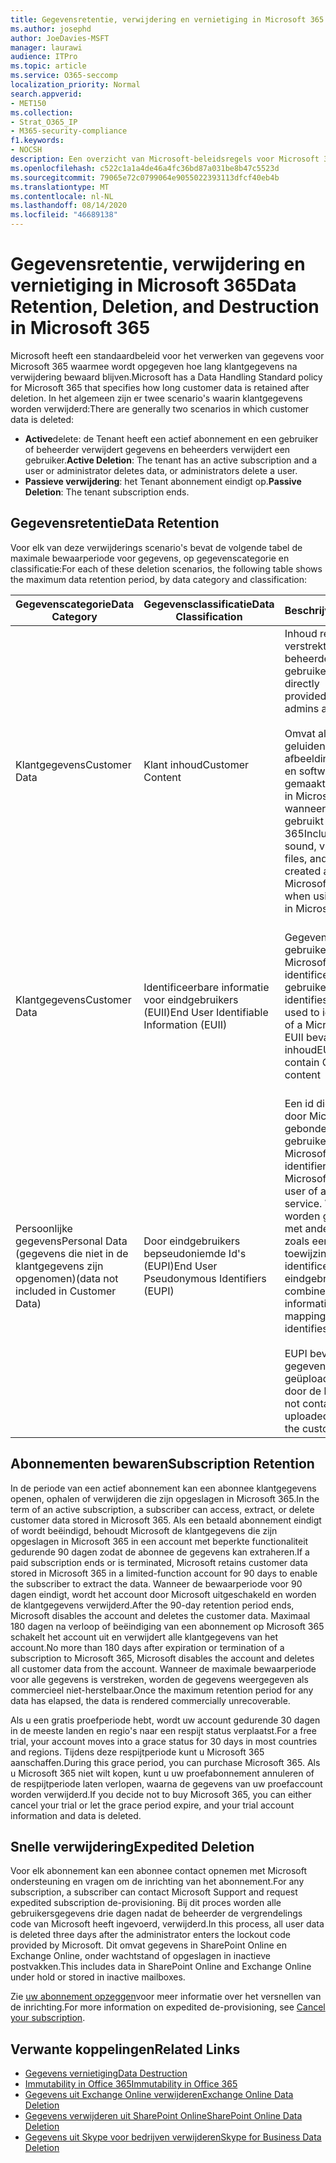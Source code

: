 ```yaml
---
title: Gegevensretentie, verwijdering en vernietiging in Microsoft 365
ms.author: josephd
author: JoeDavies-MSFT
manager: laurawi
audience: ITPro
ms.topic: article
ms.service: O365-seccomp
localization_priority: Normal
search.appverid:
- MET150
ms.collection:
- Strat_O365_IP
- M365-security-compliance
f1.keywords:
- NOCSH
description: Een overzicht van Microsoft-beleidsregels voor Microsoft 365 met betrekking tot gegevens behoud, verwijdering en vernietiging.
ms.openlocfilehash: c522c1a1a4de46a4fc36bd87a031be8b47c5523d
ms.sourcegitcommit: 79065e72c0799064e9055022393113dfcf40eb4b
ms.translationtype: MT
ms.contentlocale: nl-NL
ms.lasthandoff: 08/14/2020
ms.locfileid: "46689138"
---
```

# <a name="data-retention-deletion-and-destruction-in-microsoft-365"></a><span data-ttu-id="28507-103">Gegevensretentie, verwijdering en vernietiging in Microsoft 365</span><span class="sxs-lookup"><span data-stu-id="28507-103">Data Retention, Deletion, and Destruction in Microsoft 365</span></span>

<span data-ttu-id="28507-104">Microsoft heeft een standaardbeleid voor het verwerken van gegevens voor Microsoft 365 waarmee wordt opgegeven hoe lang klantgegevens na verwijdering bewaard blijven.</span><span class="sxs-lookup"><span data-stu-id="28507-104">Microsoft has a Data Handling Standard policy for Microsoft 365 that specifies how long customer data is retained after deletion.</span></span> <span data-ttu-id="28507-105">In het algemeen zijn er twee scenario's waarin klantgegevens worden verwijderd:</span><span class="sxs-lookup"><span data-stu-id="28507-105">There are generally two scenarios in which customer data is deleted:</span></span>

- <span data-ttu-id="28507-106">**Active**delete: de Tenant heeft een actief abonnement en een gebruiker of beheerder verwijdert gegevens en beheerders verwijdert een gebruiker.</span><span class="sxs-lookup"><span data-stu-id="28507-106">**Active Deletion**: The tenant has an active subscription and a user or administrator deletes data, or administrators delete a user.</span></span>
- <span data-ttu-id="28507-107">**Passieve verwijdering**: het Tenant abonnement eindigt op.</span><span class="sxs-lookup"><span data-stu-id="28507-107">**Passive Deletion**: The tenant subscription ends.</span></span>

## <a name="data-retention"></a><span data-ttu-id="28507-108">Gegevensretentie</span><span class="sxs-lookup"><span data-stu-id="28507-108">Data Retention</span></span>

<span data-ttu-id="28507-109">Voor elk van deze verwijderings scenario's bevat de volgende tabel de maximale bewaarperiode voor gegevens, op gegevenscategorie en classificatie:</span><span class="sxs-lookup"><span data-stu-id="28507-109">For each of these deletion scenarios, the following table shows the maximum data retention period, by data category and classification:</span></span>

| <span data-ttu-id="28507-110">Gegevenscategorie</span><span class="sxs-lookup"><span data-stu-id="28507-110">Data Category</span></span> | <span data-ttu-id="28507-111">Gegevensclassificatie</span><span class="sxs-lookup"><span data-stu-id="28507-111">Data Classification</span></span> | <span data-ttu-id="28507-112">Beschrijving</span><span class="sxs-lookup"><span data-stu-id="28507-112">Description</span></span> | <span data-ttu-id="28507-113">Voorbeelden</span><span class="sxs-lookup"><span data-stu-id="28507-113">Examples</span></span> | <span data-ttu-id="28507-114">Bewaarperiode</span><span class="sxs-lookup"><span data-stu-id="28507-114">Retention Period</span></span> |
|-----------------|-----------------|-----------------|----------------------------------|-------------------------------|
| <span data-ttu-id="28507-115">Klantgegevens</span><span class="sxs-lookup"><span data-stu-id="28507-115">Customer Data</span></span> | <span data-ttu-id="28507-116">Klant inhoud</span><span class="sxs-lookup"><span data-stu-id="28507-116">Customer Content</span></span>| <span data-ttu-id="28507-117">Inhoud rechtstreeks verstrekt/gemaakt door beheerders en gebruikers</span><span class="sxs-lookup"><span data-stu-id="28507-117">Content directly provided/created by admins and users</span></span> <br><br> <span data-ttu-id="28507-118">Omvat alle tekst, geluiden, video, afbeeldingsbestanden en software die is gemaakt en opgeslagen in Microsoft datacenters wanneer u de services gebruikt in Microsoft 365</span><span class="sxs-lookup"><span data-stu-id="28507-118">Includes all text, sound, video, image files, and software created and stored in Microsoft data centers when using the services in Microsoft 365</span></span> | <span data-ttu-id="28507-119">Voorbeelden van de meest gebruikte Microsoft 365-toepassingen waarmee gebruikersgegevens kunnen maken zoals Word, Excel, PowerPoint, Outlook en OneNote</span><span class="sxs-lookup"><span data-stu-id="28507-119">Examples of the most commonly used Microsoft 365 applications that allow users to author data include Word, Excel, PowerPoint, Outlook, and OneNote</span></span> <br><br> <span data-ttu-id="28507-120">Klant inhoud omvat ook klantspecifieke geheimen (wachtwoorden, certificaten, versleutelingssleutels, opslag sleutels)</span><span class="sxs-lookup"><span data-stu-id="28507-120">Customer content also includes customer-owned/provided secrets (passwords, certificates, encryption keys, storage keys)</span></span> | <span data-ttu-id="28507-121">**Scenario voor actieve verwijdering:** hooguit 30 dagen</span><span class="sxs-lookup"><span data-stu-id="28507-121">**Active Deletion Scenario:** at most 30 days</span></span> <br><br> <span data-ttu-id="28507-122">**Scenario voor passieve verwijdering:** 180 dagen</span><span class="sxs-lookup"><span data-stu-id="28507-122">**Passive Deletion Scenario:** at most 180 days</span></span> |
| <span data-ttu-id="28507-123">Klantgegevens</span><span class="sxs-lookup"><span data-stu-id="28507-123">Customer Data</span></span> | <span data-ttu-id="28507-124">Identificeerbare informatie voor eindgebruikers (EUII)</span><span class="sxs-lookup"><span data-stu-id="28507-124">End User Identifiable Information (EUII)</span></span> | <span data-ttu-id="28507-125">Gegevens die de gebruiker van een Microsoft-service identificeren of kunnen gebruiken.</span><span class="sxs-lookup"><span data-stu-id="28507-125">Data that identifies or could be used to identify the user of a Microsoft service.</span></span> <span data-ttu-id="28507-126">EUII bevat geen klant inhoud</span><span class="sxs-lookup"><span data-stu-id="28507-126">EUII does not contain Customer content</span></span> | <span data-ttu-id="28507-127">Gebruikersnaam of weergavenaam (Domein\gebruikersnaam)</span><span class="sxs-lookup"><span data-stu-id="28507-127">User name or display name (DOMAIN\UserName)</span></span> <br><br> <span data-ttu-id="28507-128">User Principal Name (name@domain)</span><span class="sxs-lookup"><span data-stu-id="28507-128">User principal name (name@domain)</span></span> <br><br>  <span data-ttu-id="28507-129">Gebruikersspecifieke IP-adressen</span><span class="sxs-lookup"><span data-stu-id="28507-129">User-specific IP addresses</span></span> | <span data-ttu-id="28507-130">**Scenario voor actieve verwijdering:** hooguit 180 dagen (alleen een tenantbeheerder actie)</span><span class="sxs-lookup"><span data-stu-id="28507-130">**Active Deletion Scenario:** at most 180 days (only a tenant administrator action)</span></span> <br><br> <span data-ttu-id="28507-131">**Scenario voor passieve verwijdering:** 180 dagen</span><span class="sxs-lookup"><span data-stu-id="28507-131">**Passive Deletion Scenario:** at most 180 days</span></span> |
| <span data-ttu-id="28507-132">Persoonlijke gegevens</span><span class="sxs-lookup"><span data-stu-id="28507-132">Personal Data</span></span> <br> <span data-ttu-id="28507-133">(gegevens die niet in de klantgegevens zijn opgenomen)</span><span class="sxs-lookup"><span data-stu-id="28507-133">(data not included in Customer Data)</span></span> | <span data-ttu-id="28507-134">Door eindgebruikers bepseudoniemde Id's (EUPI)</span><span class="sxs-lookup"><span data-stu-id="28507-134">End User Pseudonymous Identifiers (EUPI)</span></span> | <span data-ttu-id="28507-135">Een id die is gemaakt door Microsoft gebonden aan de gebruiker van een Microsoft-service.</span><span class="sxs-lookup"><span data-stu-id="28507-135">An identifier created by Microsoft tied to the user of a Microsoft service.</span></span> <span data-ttu-id="28507-136">Wanneer deze worden gecombineerd met andere informatie, zoals een toewijzingstabel, identificeert EUPI de eindgebruiker</span><span class="sxs-lookup"><span data-stu-id="28507-136">When combined with other information, such as a mapping table, EUPI identifies the end user</span></span> <br><br> <span data-ttu-id="28507-137">EUPI bevat geen gegevens die zijn geüpload of gemaakt door de klant</span><span class="sxs-lookup"><span data-stu-id="28507-137">EUPI does not contain information uploaded or created by the customer</span></span> | <span data-ttu-id="28507-138">Gebruikers-GUID'S, PUIDs of Sid's</span><span class="sxs-lookup"><span data-stu-id="28507-138">User GUIDs, PUIDs, or SIDs</span></span> <br><br> <span data-ttu-id="28507-139">Sessie-Id's</span><span class="sxs-lookup"><span data-stu-id="28507-139">Session IDs</span></span> | <span data-ttu-id="28507-140">**Scenario voor actieve verwijdering:** hooguit 30 dagen</span><span class="sxs-lookup"><span data-stu-id="28507-140">**Active Deletion Scenario:** at most 30 days</span></span> <br><br> <span data-ttu-id="28507-141">**Scenario voor passieve verwijdering:** 180 dagen</span><span class="sxs-lookup"><span data-stu-id="28507-141">**Passive Deletion Scenario:** at most 180 days</span></span> |

## <a name="subscription-retention"></a><span data-ttu-id="28507-142">Abonnementen bewaren</span><span class="sxs-lookup"><span data-stu-id="28507-142">Subscription Retention</span></span>

<span data-ttu-id="28507-143">In de periode van een actief abonnement kan een abonnee klantgegevens openen, ophalen of verwijderen die zijn opgeslagen in Microsoft 365.</span><span class="sxs-lookup"><span data-stu-id="28507-143">In the term of an active subscription, a subscriber can access, extract, or delete customer data stored in Microsoft 365.</span></span> <span data-ttu-id="28507-144">Als een betaald abonnement eindigt of wordt beëindigd, behoudt Microsoft de klantgegevens die zijn opgeslagen in Microsoft 365 in een account met beperkte functionaliteit gedurende 90 dagen zodat de abonnee de gegevens kan extraheren.</span><span class="sxs-lookup"><span data-stu-id="28507-144">If a paid subscription ends or is terminated, Microsoft retains customer data stored in Microsoft 365 in a limited-function account for 90 days to enable the subscriber to extract the data.</span></span> <span data-ttu-id="28507-145">Wanneer de bewaarperiode voor 90 dagen eindigt, wordt het account door Microsoft uitgeschakeld en worden de klantgegevens verwijderd.</span><span class="sxs-lookup"><span data-stu-id="28507-145">After the 90-day retention period ends, Microsoft disables the account and deletes the customer data.</span></span> <span data-ttu-id="28507-146">Maximaal 180 dagen na verloop of beëindiging van een abonnement op Microsoft 365 schakelt het account uit en verwijdert alle klantgegevens van het account.</span><span class="sxs-lookup"><span data-stu-id="28507-146">No more than 180 days after expiration or termination of a subscription to Microsoft 365, Microsoft disables the account and deletes all customer data from the account.</span></span> <span data-ttu-id="28507-147">Wanneer de maximale bewaarperiode voor alle gegevens is verstreken, worden de gegevens weergegeven als commercieel niet-herstelbaar.</span><span class="sxs-lookup"><span data-stu-id="28507-147">Once the maximum retention period for any data has elapsed, the data is rendered commercially unrecoverable.</span></span>

<span data-ttu-id="28507-148">Als u een gratis proefperiode hebt, wordt uw account gedurende 30 dagen in de meeste landen en regio's naar een respijt status verplaatst.</span><span class="sxs-lookup"><span data-stu-id="28507-148">For a free trial, your account moves into a grace status for 30 days in most countries and regions.</span></span> <span data-ttu-id="28507-149">Tijdens deze respijtperiode kunt u Microsoft 365 aanschaffen.</span><span class="sxs-lookup"><span data-stu-id="28507-149">During this grace period, you can purchase Microsoft 365.</span></span> <span data-ttu-id="28507-150">Als u Microsoft 365 niet wilt kopen, kunt u uw proefabonnement annuleren of de respijtperiode laten verlopen, waarna de gegevens van uw proefaccount worden verwijderd.</span><span class="sxs-lookup"><span data-stu-id="28507-150">If you decide not to buy Microsoft 365, you can either cancel your trial or let the grace period expire, and your trial account information and data is deleted.</span></span>

## <a name="expedited-deletion"></a><span data-ttu-id="28507-151">Snelle verwijdering</span><span class="sxs-lookup"><span data-stu-id="28507-151">Expedited Deletion</span></span>

<span data-ttu-id="28507-152">Voor elk abonnement kan een abonnee contact opnemen met Microsoft ondersteuning en vragen om de inrichting van het abonnement.</span><span class="sxs-lookup"><span data-stu-id="28507-152">For any subscription, a subscriber can contact Microsoft Support and request expedited subscription de-provisioning.</span></span> <span data-ttu-id="28507-153">Bij dit proces worden alle gebruikersgegevens drie dagen nadat de beheerder de vergrendelings code van Microsoft heeft ingevoerd, verwijderd.</span><span class="sxs-lookup"><span data-stu-id="28507-153">In this process, all user data is deleted three days after the administrator enters the lockout code provided by Microsoft.</span></span> <span data-ttu-id="28507-154">Dit omvat gegevens in SharePoint Online en Exchange Online, onder wachtstand of opgeslagen in inactieve postvakken.</span><span class="sxs-lookup"><span data-stu-id="28507-154">This includes data in SharePoint Online and Exchange Online under hold or stored in inactive mailboxes.</span></span>

<span data-ttu-id="28507-155">Zie [uw abonnement opzeggen](https://docs.microsoft.com/microsoft-365/commerce/subscriptions/cancel-your-subscription)voor meer informatie over het versnellen van de inrichting.</span><span class="sxs-lookup"><span data-stu-id="28507-155">For more information on expedited de-provisioning, see [Cancel your subscription](https://docs.microsoft.com/microsoft-365/commerce/subscriptions/cancel-your-subscription).</span></span>

## <a name="related-links"></a><span data-ttu-id="28507-156">Verwante koppelingen</span><span class="sxs-lookup"><span data-stu-id="28507-156">Related Links</span></span>

- [<span data-ttu-id="28507-157">Gegevens vernietiging</span><span class="sxs-lookup"><span data-stu-id="28507-157">Data Destruction</span></span>](microsoft-365-data-destruction.md)
- [<span data-ttu-id="28507-158">Immutability in Office 365</span><span class="sxs-lookup"><span data-stu-id="28507-158">Immutability in Office 365</span></span>](microsoft-365-data-immutability.md)
- [<span data-ttu-id="28507-159">Gegevens uit Exchange Online verwijderen</span><span class="sxs-lookup"><span data-stu-id="28507-159">Exchange Online Data Deletion</span></span>](microsoft-365-exchange-online-data-deletion.md)
- [<span data-ttu-id="28507-160">Gegevens verwijderen uit SharePoint Online</span><span class="sxs-lookup"><span data-stu-id="28507-160">SharePoint Online Data Deletion</span></span>](microsoft-365-sharepoint-online-data-deletion.md)
- [<span data-ttu-id="28507-161">Gegevens uit Skype voor bedrijven verwijderen</span><span class="sxs-lookup"><span data-stu-id="28507-161">Skype for Business Data Deletion</span></span>](microsoft-365-skype-data-deletion.md)
